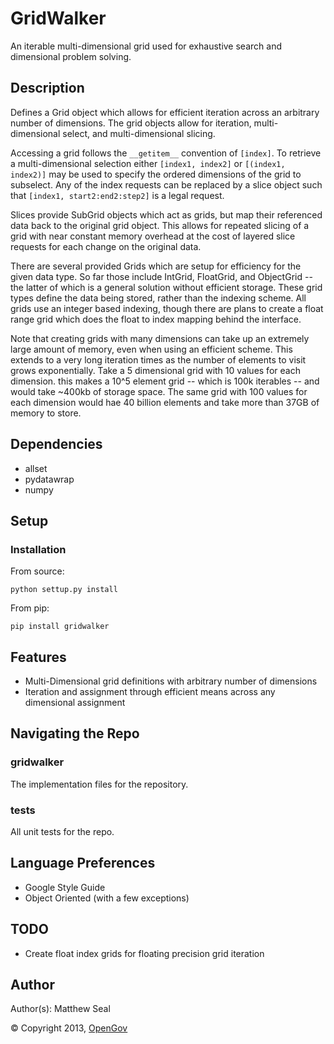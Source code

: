# GridWalker
An iterable multi-dimensional grid used for exhaustive search and dimensional
problem solving.

## Description
Defines a Grid object which allows for efficient iteration across an arbitrary
number of dimensions. The  grid objects allow for iteration, multi-dimensional
select, and multi-dimensional slicing.

Accessing a grid follows the `__getitem__` convention of `[index]`. To retrieve
a multi-dimensional selection either `[index1, index2]` or `[(index1, index2)]`
may be used to specify the ordered dimensions of the grid to subselect. Any of
the index requests can be replaced by a slice object such that 
`[index1, start2:end2:step2]` is a legal request.

Slices provide SubGrid objects which act as grids, but map their referenced data
back to the original grid object. This allows for repeated slicing of a grid with
near constant memory overhead at the cost of layered slice requests for each
change on the original data.

There are several provided Grids which are setup for efficiency for the given
data type. So far those include IntGrid, FloatGrid, and ObjectGrid -- the latter
of which is a general solution without efficient storage. These grid types
define the data being stored, rather than the indexing scheme. All grids use an
integer based indexing, though there are plans to create a float range grid which
does the float to index mapping behind the interface.

Note that creating grids with many dimensions can take up an extremely large amount
of memory, even when using an efficient scheme. This extends to a very long
iteration times as the number of elements to visit grows exponentially.
Take a 5 dimensional grid with 10 values for each dimension. this makes a 10^5
element grid -- which is 100k iterables -- and would take ~400kb of storage space.
The same grid with 100 values for each dimension would hae 40 billion elements
and take more than 37GB of memory to store.

## Dependencies
* allset
* pydatawrap
* numpy

## Setup
### Installation
From source:

    python settup.py install

From pip:

    pip install gridwalker

## Features
* Multi-Dimensional grid definitions with arbitrary number of dimensions
* Iteration and assignment through efficient means across any dimensional assignment

## Navigating the Repo
### gridwalker
The implementation files for the repository.

### tests
All unit tests for the repo.

## Language Preferences
* Google Style Guide
* Object Oriented (with a few exceptions)

## TODO
* Create float index grids for floating precision grid iteration

## Author
Author(s): Matthew Seal

&copy; Copyright 2013, [OpenGov](http://opengov.com)
